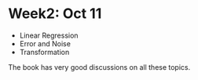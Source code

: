 Week2: Oct 11
=============

* Linear Regression
* Error and Noise
* Transformation

The book has very good discussions on all these topics.

